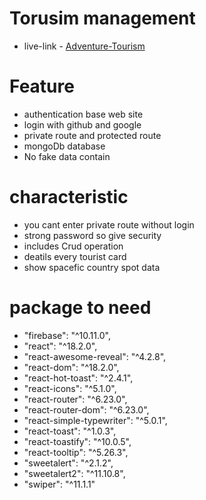# Torusim management

-  live-link - <a href="https://assignment-10-4f92e.web.app/" target="blank">Adventure-Tourism</a> </p>

# Feature

- authentication base web site
- login with github and google
- private route and protected route
- mongoDb database 
- No fake data contain

# characteristic
- you cant enter private route without login
- strong password so give security
- includes Crud operation 
- deatils every tourist card
- show spacefic country spot data

# package to need
   - "firebase": "^10.11.0",
   - "react": "^18.2.0",
   - "react-awesome-reveal": "^4.2.8",
   - "react-dom": "^18.2.0",
   - "react-hot-toast": "^2.4.1",
   - "react-icons": "^5.1.0",
   - "react-router": "^6.23.0",
   - "react-router-dom": "^6.23.0",
   - "react-simple-typewriter": "^5.0.1",
   - "react-toast": "^1.0.3",
   - "react-toastify": "^10.0.5",
   - "react-tooltip": "^5.26.3",
   - "sweetalert": "^2.1.2",
   - "sweetalert2": "^11.10.8",
   - "swiper": "^11.1.1"
